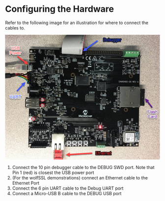 # Configuring the Hardware

Refer to the following image for an illustration for where to connect the cables to.

![SAM 9x60 EK](images/9x60edit.jpg)

1. Connect the 10 pin debugger cable to the DEBUG SWD port.  Note that Pin 1 (red) is closest the USB power port
2. (For the wolfSSL demonstrations) connect an Ethernet cable to the Ethernet Port
3. Connect the 6 pin UART cable to the Debug UART port
3. Connect a Micro-USB B cable to the DEBUG USB port